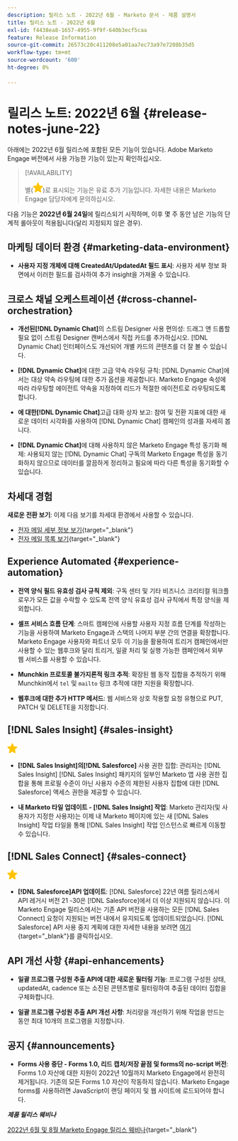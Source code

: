 ```yaml
---
description: 릴리스 노트 - 2022년 6월 - Marketo 문서 - 제품 설명서
title: 릴리스 노트 - 2022년 6월
exl-id: f4438ea8-1657-4955-9f9f-640b3ecf5caa
feature: Release Information
source-git-commit: 26573c20c411208e5a01aa7ec73a97e7208b35d5
workflow-type: tm+mt
source-wordcount: '600'
ht-degree: 0%

---
```


# 릴리스 노트: 2022년 6월 {#release-notes-june-22}

아래에는 2022년 6월 릴리스에 포함된 모든 기능이 있습니다. Adobe Marketo Engage 버전에서 사용 가능한 기능이 있는지 확인하십시오.

>[!AVAILABILITY]
>
>별(![별](assets/yellow-star.png))로 표시되는 기능은 유료 추가 기능입니다. 자세한 내용은 Marketo Engage 담당자에게 문의하십시오.

다음 기능은 **2022년 6월 24일**&#x200B;에 릴리스되기 시작하며, 이후 몇 주 동안 남은 기능의 단계적 롤아웃이 적용됩니다(달리 지정되지 않은 경우).

## 마케팅 데이터 환경 {#marketing-data-environment}

* **사용자 지정 개체에 대해 CreatedAt/UpdatedAt 필드 표시**: 사용자 세부 정보 화면에서 이러한 필드를 검사하여 추가 insight을 가져올 수 있습니다.

## 크로스 채널 오케스트레이션 {#cross-channel-orchestration}

* **개선된[!DNL Dynamic Chat]**&#x200B;의 스트림 Designer 사용 편의성: 드래그 앤 드롭할 필요 없이 스트림 Designer 캔버스에서 직접 카드를 추가하십시오. [!DNL Dynamic Chat] 인터페이스도 개선되어 개별 카드의 콘텐츠를 더 잘 볼 수 있습니다.

* **[!DNL Dynamic Chat]**&#x200B;에 대한 고급 약속 라우팅 규칙: [!DNL Dynamic Chat]에서는 대상 약속 라우팅에 대한 추가 옵션을 제공합니다. Marketo Engage 속성에 따라 라우팅할 에이전트 약속을 지정하여 리드가 적절한 에이전트로 라우팅되도록 합니다.

* **에 대한[!DNL Dynamic Chat]**&#x200B;고급 대화 상자 보고: 참여 및 전환 지표에 대한 새로운 데이터 시각화를 사용하여 [!DNL Dynamic Chat] 캠페인의 성과를 자세히 봅니다.

* **[!DNL Dynamic Chat]**&#x200B;에 대해 사용하지 않은 Marketo Engage 특성 동기화 해제: 사용되지 않는 [!DNL Dynamic Chat] 구독의 Marketo Engage 특성을 동기화하지 않으므로 데이터를 깔끔하게 정리하고 필요에 따라 다른 특성을 동기화할 수 있습니다.

## 차세대 경험

**새로운 전환 보기**: 이제 다음 보기를 차세대 환경에서 사용할 수 있습니다.

* [전자 메일 세부 정보 보기](/help/marketo/product-docs/marketo-engage-modern-ux/toggle-switch.md#email-details-view){target="_blank"}
* [전자 메일 목록 보기](/help/marketo/product-docs/marketo-engage-modern-ux/toggle-switch.md#email-list-view){target="_blank"}

## Experience Automated {#experience-automation}

* **전역 양식 필드 유효성 검사 규칙 제외**: 구독 센터 및 기타 비즈니스 크리티컬 워크플로우가 모든 값을 수락할 수 있도록 전역 양식 유효성 검사 규칙에서 특정 양식을 제외합니다.

* **셀프 서비스 흐름 단계**: 스마트 캠페인에 사용할 사용자 지정 흐름 단계를 작성하는 기능을 사용하여 Marketo Engage과 스택의 나머지 부분 간의 연결을 확장합니다. Marketo Engage 사용자와 파트너 모두 이 기능을 활용하여 트리거 캠페인에서만 사용할 수 있는 웹후크와 달리 트리거, 일괄 처리 및 실행 가능한 캠페인에서 외부 웹 서비스를 사용할 수 있습니다.

* **Munchkin 프로토콜 불가지론적 링크 추적**: 확장된 웹 동작 집합을 추적하기 위해 Munchkin에서 `tel` 및 `mailto` 링크 추적에 대한 지원을 확장합니다.

* **웹후크에 대한 추가 HTTP 메서드**: 웹 서비스와 상호 작용할 요청 유형으로 PUT, PATCH 및 DELETE을 지정합니다.

## [!DNL Sales Insight] {#sales-insight}

![(별)](assets/yellow-star.png)

* **[!DNL Sales Insight]의[!DNL Salesforce]** 사용 권한 집합: 관리자는 [!DNL Sales Insight] [!DNL Sales Insight] 패키지의 일부인 Marketo 앱 사용 권한 집합을 통해 프로필 수준이 아닌 사용자 수준의 제한된 사용자 집합에 대한 [!DNL Salesforce] 액세스 권한을 제공할 수 있습니다.

* **내 Marketo 타일 업데이트 - [!DNL Sales Insight] 작업**: Marketo 관리자(및 사용자가 지정한 사용자)는 이제 내 Marketo 페이지에 있는 새 [!DNL Sales Insight] 작업 타일을 통해 [!DNL Sales Insight] 작업 인스턴스로 빠르게 이동할 수 있습니다.

## [!DNL Sales Connect] {#sales-connect}

![(별)](assets/yellow-star.png)

* **[!DNL Salesforce]API 업데이트**: [!DNL Salesforce] 22년 여름 릴리스에서 API 레거시 버전 21 -30은 [!DNL Salesforce]에서 더 이상 지원되지 않습니다. 이 Marketo Engage 릴리스에서는 기존 API 버전을 사용하는 모든 [!DNL Sales Connect] 요청이 지원되는 버전 내에서 유지되도록 업데이트되었습니다. [!DNL Salesforce] API 사용 중지 계획에 대한 자세한 내용을 보려면 [여기](https://help.salesforce.com/s/articleView?language=en_US&type=1&id=000354473){target="_blank"}를 클릭하십시오.

## API 개선 사항 {#api-enhancements}

* **일괄 프로그램 구성원 추출 API에 대한 새로운 필터링 기능**: 프로그램 구성원 상태, updatedAt, cadence 또는 소진된 콘텐츠별로 필터링하여 추출된 데이터 집합을 구체화합니다.

* **일괄 프로그램 구성원 추출 API 개선 사항**: 처리량을 개선하기 위해 작업을 만드는 동안 최대 10개의 프로그램을 지정합니다.

## 공지 {#announcements}

* **Forms 사용 중단 - Forms 1.0, 리드 캡처/저장 끝점 및 forms의 no-script 버전**: Forms 1.0 자산에 대한 지원이 2022년 10월까지 Marketo Engage에서 완전히 제거됩니다. 기존의 모든 Forms 1.0 자산이 작동하지 않습니다. Marketo Engage forms를 사용하려면 JavaScript이 랜딩 페이지 및 웹 사이트에 로드되어야 합니다.

**_제품 릴리스 웨비나_**

[2022년 6월 및 8월 Marketo Engage 릴리스 웨비나](https://engage.marketo.com/2022_June_August_Release_Webinar_OnDemandPage.html){target="_blank"}
